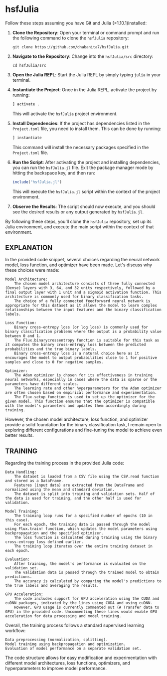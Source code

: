 # hsfJulia

Follow these steps assuming you have Git and Julia (>1.10.1)installed:

1. **Clone the Repository**: Open your terminal or command prompt and run the following command to clone the `hsfJulia` repository:
   ```
   git clone https://github.com/dnabanita7/hsfJulia.git
   ```

2. **Navigate to the Repository**: Change into the `hsfJulia/src` directory:
   ```
   cd hsfJulia/src
   ```

3. **Open the Julia REPL**: Start the Julia REPL by simply typing `julia` in your terminal.

4. **Instantiate the Project**: Once in the Julia REPL, activate the project by running:
   ```julia
   ] activate .
   ```
   This will activate the `hsfJulia` project environment.

5. **Install Dependencies**: If the project has dependencies listed in the `Project.toml` file, you need to install them. This can be done by running:
   ```julia
   ] instantiate
   ```
   This command will install the necessary packages specified in the `Project.toml` file.

6. **Run the Script**: After activating the project and installing dependencies, you can run the `hsfJulia.jl` file. Exit the package manager mode by hitting the backspace key, and then run:
   ```julia
   include("hsfJulia.jl")
   ```
   This will execute the `hsfJulia.jl` script within the context of the project environment.

7. **Observe the Results**: The script should now execute, and you should see the desired results or any output generated by `hsfJulia.jl`.

By following these steps, you'll clone the `hsfJulia` repository, set up its Julia environment, and execute the main script within the context of that environment.


## EXPLANATION

In the provided code snippet, several choices regarding the neural network model, loss function, and optimizer have been made. Let's discuss why these choices were made:

    Model Architecture:
        The chosen model architecture consists of three fully connected (Dense) layers with 3, 64, and 32 units respectively, followed by a final output layer with 1 unit and a sigmoid activation function. This architecture is commonly used for binary classification tasks.
        The choice of a fully connected feedforward neural network is appropriate for this dataset as it allows the model to learn complex relationships between the input features and the binary classification labels.

    Loss Function:
        Binary cross-entropy loss (or log loss) is commonly used for binary classification problems where the output is a probability value between 0 and 1.
        The Flux.binarycrossentropy function is suitable for this task as it computes the binary cross-entropy loss between the predicted probabilities and the true binary labels.
        Binary cross-entropy loss is a natural choice here as it encourages the model to output probabilities close to 1 for positive samples and close to 0 for negative samples.

    Optimizer:
        The Adam optimizer is chosen for its effectiveness in training neural networks, especially in cases where the data is sparse or the parameters have different scales.
        The learning rate and other hyperparameters for the Adam optimizer are often chosen based on empirical performance and experimentation.
        The Flux.setup function is used to set up the optimizer for the given model. This function ensures that the optimizer is compatible with the model's parameters and updates them accordingly during training.

However, the chosen model architecture, loss function, and optimizer provide a solid foundation for the binary classification task, I remain open to exploring different configurations and fine-tuning the model to achieve even better results.

## TRAINING

Regarding the training process in the provided Julia code:

    Data Handling:
        The dataset is loaded from a CSV file using the CSV.read function and stored as a DataFrame.
        Features (input data) are extracted from the DataFrame and normalized using the mean and standard deviation.
        The dataset is split into training and validation sets. Half of the data is used for training, and the other half is used for validation.

    Model Training:
        The training loop runs for a specified number of epochs (10 in this case).
        For each epoch, the training data is passed through the model using Flux.train! function, which updates the model parameters using backpropagation and the specified optimizer.
        The loss function is calculated during training using the binary cross-entropy loss defined earlier.
        The training loop iterates over the entire training dataset in each epoch.

    Evaluation:
        After training, the model's performance is evaluated on the validation set.
        The validation data is passed through the trained model to obtain predictions.
        The accuracy is calculated by comparing the model's predictions to the true labels and averaging the results.

    GPU Acceleration:
        The code includes support for GPU acceleration using the CUDA and cuDNN packages, indicated by the lines using CUDA and using cuDNN.
        However, GPU usage is currently commented out (# Transfer data to GPU) in the provided code. Uncommenting these lines would enable GPU acceleration for data processing and model training.

Overall, the training process follows a standard supervised learning workflow:

    Data preprocessing (normalization, splitting).
    Model training using backpropagation and optimization.
    Evaluation of model performance on a separate validation set.

The code structure allows for easy modification and experimentation with different model architectures, loss functions, optimizers, and hyperparameters to improve model performance.
